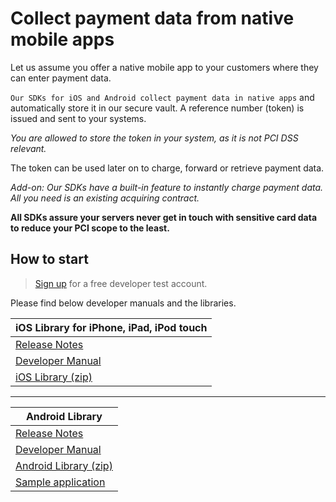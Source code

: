 # Collect payment data from native mobile apps

Let us assume you offer a native mobile app to your customers where they can enter payment data.

`Our SDKs for iOS and Android collect payment data in native apps` and automatically store it in our secure vault. A reference number (token) is issued and sent to your systems.

*You are allowed to store the token in your system, as it is not PCI DSS relevant.*

The token can be used later on to charge, forward or retrieve payment data.

*Add-on: Our SDKs have a built-in feature to instantly charge payment data. All you need is an existing acquiring contract.*

**All SDKs assure your servers never get in touch with sensitive card data to reduce your PCI scope to the least.**

## How to start

> [Sign up](https://www.datatrans.ch/en/technics/test-account) for a free developer test account.

Please find below developer manuals and the libraries. 

| iOS Library for iPhone, iPad, iPod touch |
| -- |
| [Release Notes](https://pilot.datatrans.biz/showcase/doc/iOS_Release_Notes.pdf) |
| [Developer Manual](https://pilot.datatrans.biz/showcase/doc/iOS_Developers_Manual.pdf) |
| [iOS Library (zip)](https://pilot.datatrans.biz/showcase/doc/iOS_Library.zip) |



---



| Android Library |
| -- |
| [Release Notes](https://pilot.datatrans.biz/showcase/doc/Android_Release_Notes.pdf) |
| [Developer Manual](https://pilot.datatrans.biz/showcase/doc/Android_Developers_Manual.pdf) |
| [Android Library (zip)](https://pilot.datatrans.biz/showcase/doc/Android_Library.zip) |
| [Sample application](https://github.com/datatrans/android-sample-app) |